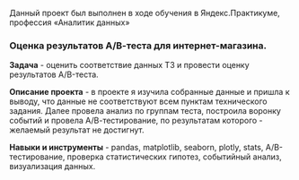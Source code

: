 Данный проект был выполнен в ходе обучения в Яндекс.Практикуме, профессия «Аналитик данных»
### Оценка результатов А/В-теста для интернет-магазина.
  
**Задача** - оценить соответствие данных ТЗ и провести оценку результатов A/B-теста.   

**Описание проекта** - в проекте я изучила собранные данные и пришла к выводу, что данные не соответствуют всем пунктам технического задания. Далее провела анализ по группам теста, построила воронку событий и провела А/В-тестирование, по результатам которого - желаемый результат не достигнут.

**Навыки и инструменты** - pandas, matplotlib, seaborn, plotly, stats, A/B-тестирование, проверка статистических гипотез, событийный анализ, визуализация данных.

